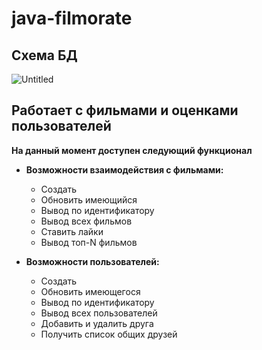 # java-filmorate

## **Схема БД**

![Untitled](https://github.com/user-attachments/assets/2bc4bbd6-d3c5-4b8c-b6d6-0a16b6f0bdb2)

## **Работает с фильмами и оценками пользователей**
**На данный момент доступен следующий функционал**
- **Возможности взаимодействия с фильмами:**
    * Создать
    * Обновить имеющийся
    * Вывод по идентификатору
    * Вывод всех фильмов
    * Ставить лайки
    * Вывод топ-N фильмов

- **Возможности пользователей:**
    * Создать
    * Обновить имеющегося
    * Вывод по идентификатору
    * Вывод всех пользователей
    * Добавить и удалить друга
    * Получить список общих друзей
